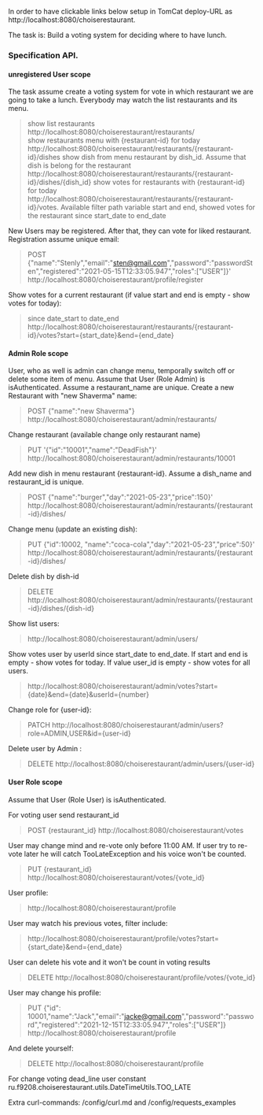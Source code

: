 In order to have clickable links below setup in TomCat deploy-URL as http://localhost:8080/choiserestaurant.


The task is:
Build a voting system for deciding where to have lunch.

### Specification API.

#### unregistered User scope

The task assume create a voting system for vote in which restaurant we are going to take a lunch. Everybody may watch
the list restaurants and its menu.
> show list restaurants http://localhost:8080/choiserestaurant/restaurants/ <br>
> show restaurants menu with {restaurant-id} for today http://localhost:8080/choiserestaurant/restaurants/{restaurant-id}/dishes
> show dish from menu restaurant by dish_id. Assume that dish is belong for the restaurant http://localhost:8080/choiserestaurant/restaurants/{restaurant-id}/dishes/{dish_id}
> show votes for restaurants with {restaurant-id} for today http://localhost:8080/choiserestaurant/restaurants/{restaurant-id}/votes. Available filter path variable start and end, showed votes for the restaurant since start_date to end_date


New Users may be registered. After that, they can vote for liked restaurant. Registration assume unique email:
> POST {"name":"Stenly","email":"sten@gmail.com","password":"passwordSten","registered":"2021-05-15T12:33:05.947","roles":["USER"]}' http://localhost:8080/choiserestaurant/profile/register

Show votes for a current restaurant (if value start and end is empty - show votes for today):
> since date_start to date_end http://localhost:8080/choiserestaurant/restaurants/{restaurant-id}/votes?start={start_date}&end={end_date}

#### Admin Role scope

User, who as well is admin can change menu, temporally switch off or delete some item of menu. Assume that User (Role
Admin) is isAuthenticated. Assume a restaurant_name are unique. Create a new Restaurant with "new Shaverma" name:
> POST {"name":"new Shaverma"}  http://localhost:8080/choiserestaurant/admin/restaurants/

Change restaurant (available change only restaurant name)
> PUT '{"id":"10001","name":"DeadFish"}' http://localhost:8080/choiserestaurant/admin/restaurants/10001

Add new dish in menu restaurant {restaurant-id}. Assume a dish_name and restaurant_id is unique.
> POST {"name":"burger","day":"2021-05-23","price":150}' http://localhost:8080/choiserestaurant/admin/restaurants/{restaurant-id}/dishes/

Change menu (update an existing dish):
> PUT {"id":10002, "name":"coca-cola","day":"2021-05-23","price":50}' http://localhost:8080/choiserestaurant/admin/restaurants/{restaurant-id}/dishes/

Delete dish by dish-id
> DELETE http://localhost:8080/choiserestaurant/admin/restaurants/{restaurant-id}/dishes/{dish-id}

Show list users:
> http://localhost:8080/choiserestaurant/admin/users/

Show votes user by userId since start_date to end_date. If start and end is empty - show votes for today. If value
user_id is empty - show votes for all users.
> http://localhost:8080/choiserestaurant/admin/votes?start={date}&end={date}&userId={number}

Change role for {user-id}:
> PATCH http://localhost:8080/choiserestaurant/admin/users?role=ADMIN,USER&id={user-id}

Delete user by Admin :
> DELETE http://localhost:8080/choiserestaurant/admin/users/{user-id}

#### User Role scope

Assume that User (Role User) is isAuthenticated.

For voting user send restaurant_id
> POST {restaurant_id} http://localhost:8080/choiserestaurant/votes

User may change mind and re-vote only before 11:00 AM. If user try to re-vote later he will catch TooLateException and
his voice won't be counted.
> PUT {restaurant_id} http://localhost:8080/choiserestaurant/votes/{vote_id}

User profile:
> http://localhost:8080/choiserestaurant/profile

User may watch his previous votes, filter include:
> http://localhost:8080/choiserestaurant/profile/votes?start={start_date}&end={end_date}

User can delete his vote and it won't be count in voting results
> DELETE http://localhost:8080/choiserestaurant/profile/votes/{vote_id}

User may change his profile:
> PUT {"id": 10001,"name":"Jack","email":"jacke@gmail.com","password":"password","registered":"2021-12-15T12:33:05.947","roles":["USER"]} http://localhost:8080/choiserestaurant/profile

And delete yourself:
> DELETE http://localhost:8080/choiserestaurant/profile

For change voting dead_line user constant ru.f9208.choiserestaurant.utils.DateTimeUtils.TOO_LATE

Extra curl-commands: /config/curl.md and /config/requests_examples